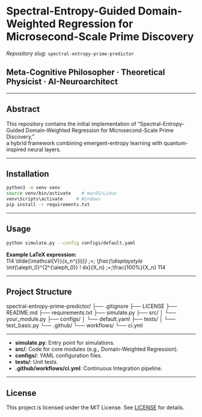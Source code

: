 # Spectral-Entropy-Guided Domain-Weighted Regression for Microsecond-Scale Prime Discovery

_Repository slug:_ `spectral-entropy-prime-predictor`

## Meta-Cognitive Philosopher · Theoretical Physicist · AI-Neuroarchitect

---

## Abstract

This repository contains the initial implementation of “Spectral-Entropy-Guided Domain-Weighted Regression for Microsecond-Scale Prime Discovery,”  
a hybrid framework combining emergent-entropy learning with quantum-inspired neural layers.

---

## Installation

```bash
python3 -m venv venv
source venv/bin/activate    # macOS/Linux
venv\Scripts\activate     # Windows
pip install -r requirements.txt
```

---

## Usage

```bash
python simulate.py --config configs/default.yaml
```

**Example LaTeX expression:**  
114
\tilde{\mathcal{V}}_{x_n^{(i)}} \;=\;
\frac{\displaystyle \int_{\aleph_0}^{2^{\aleph_0}} \! dx}{X_n}
\;=\;\frac{100\%}{X_n}
114

---

## Project Structure

spectral-entropy-prime-predictor/
├── .gitignore
├── LICENSE
├── README.md
├── requirements.txt
├── simulate.py
├── src/
│ └── your_module.py
├── configs/
│ └── default.yaml
├── tests/
│ └── test_basic.py
└── .github/
└── workflows/
└── ci.yml

---

- **simulate.py**: Entry point for simulations.  
- **src/**: Code for core modules (e.g., Domain-Weighted Regression).  
- **configs/**: YAML configuration files.  
- **tests/**: Unit tests.  
- **.github/workflows/ci.yml**: Continuous Integration pipeline.

---

## License

This project is licensed under the MIT License. See [LICENSE](LICENSE) for details.
